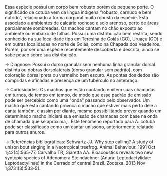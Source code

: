 ﻿Essa espécie possui um corpo bem robusto porém de pequeno porte. O significado de cotuba vem da língua indígena “robusto, carnudo e bem nutrido”, relacionado à forma corporal muito robusta da espécie. Está associado a ambientes de calcário rochoso e solo arenoso, perto de áreas parcialmente sombreadas. Os machos cantam no chão exposto ao ambiente ou embaixo de folhas.
        Possui uma distribuição bem restrita, sendo conhecido na sua localidade tipo em Teresina de Goiás (GO), Uruaçu (GO) e em outras localidades no norte de Goiás, como na Chapada dos Veadeiros. Porém, por ser uma espécie recentemente descoberta e descrita, ainda se sabe pouco sobre sua distribuição.


-> Diagnose:
Possui o dorso granular sem nenhuma linha granular dorsal distinta ou dobras dorsolaterais (dorso granular sem padrão), com coloração dorsal preta ou vermelho bem escuro. As pontas dos dedos são compridas e afinadas e presença de um tubérculo no antebraço.


-> Curiosidades:
Os machos que estão cantando emitem suas chamadas em turnos, de tempo em tempo, de modo que esse padrão de emissão pode ser percebido como uma "onda" passando pelo observador. Um macho que está cantando provoca o macho que estiver mais perto dele a canta também, e assim por diante, mesmo possibilitando prever quando um determinado macho iniciará sua emissão de chamadas com base na onda de chamada que se aproxima, . Este fenômeno reportado para A. cotuba pode ser classificado como um cantar uníssono, anteriormente relatado para outros anuros.


-> Referências bibliográficas:
Schwartz JJ. Why stop calling? A study of unison bout singing in a Neotropical treefrog. Animal Behaviour. 1991 Oct 1;42(4):565-77.
Carvalho TR, Giaretta AA. Bioacoustics reveals two new syntopic species of Adenomera Steindachner (Anura: Leptodactylidae: Leptodactylinae) in the Cerrado of central Brazil. Zootaxa. 2013 Nov 1;3731(3):533-51.